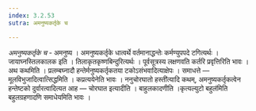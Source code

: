 ```yaml
---
index: 3.2.53
sutra: अमनुष्यकर्तृके च

---
```

_अमनुष्यकर्तृके च_ - अमनुष्य । अमनुष्यकर्तृके धात्वर्थे वर्तमानाद्धन्तेः कर्मण्युपपदे टगित्यर्थः । जायाघ्नस्तिलकालक इति । तिलाकृतकृष्णबिन्दुरित्यर्थः । पूर्वसूत्रस्य लक्षणवति कर्तरि प्रवृत्तिरिति भावः । अथ कथमिति । प्रलम्बघ्नादौ हन्तेर्मनुष्यकर्तृकतया टकोऽसंभवादित्याक्षेपः । समाधत्ते —  मूलविभुजादित्वात्सिद्धमिति । कप्रत्ययेनेति भावः । ननुचोरघातो हस्ती॑त्यादि कथम्, अमनुष्यकर्तृकत्वेन हन्तेष्टको दुर्वारत्वादित्यत आह —  चोरघात इत्यादीति । बाहुलकादणीति ।कृत्यल्युटो बहुल॑मिति बहुलग्रहणादणि समाधेयमिति भावः ।